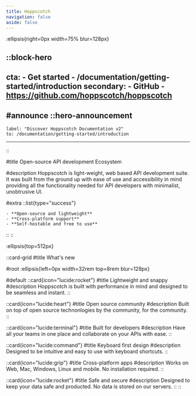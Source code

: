 ```yaml
---
title: Hoppscotch
navigation: false
aside: false
---
```


:ellipsis{right=0px width=75% blur=128px}

::block-hero
---
  cta:
    - Get started
    - /documentation/getting-started/introduction
  secondary:
    - GitHub
    - https://github.com/hoppscotch/hoppscotch
---

#announce
  ::hero-announcement
  ---
    label: "Discover Hoppscotch Documentation v2"
    to: /documentation/getting-started/introduction
  ---
  ::

#title
Open-source API development Ecosystem

#description
Hoppscotch is light-weight, web based API development suite. It was built from the ground up with ease of use and accessibility in mind providing all the functionality needed for API developers with minimalist, unobtrusive UI.

#extra
  ::list{type="success"}

    - **Open-source and lightweight**
    - **Cross-platform support**
    - **Self-hostable and free to use**

  ::
::

:ellipsis{top=512px}

::card-grid
#title
What's new

#root
:ellipsis{left=0px width=32rem top=8rem blur=128px}

#default
  ::card{icon="lucide:rocket"}
  #title
  Lightweight and snappy
  #description
  Hoppscotch is built with performance in mind and designed to be seamless and instant.
  ::

  ::card{icon="lucide:heart"}
  #title
  Open source community
  #description
  Built on top of open source technonlogies by the community, for the community.
  ::

  ::card{icon="lucide:terminal"}
  #title
  Built for developers
  #description
  Have all your teams in one place and collaborate on your APIs with ease.
  ::

  ::card{icon="lucide:command"}
  #title
  Keyboard first design
  #description
  Designed to be intuitive and easy to use with keyboard shortcuts.
  ::

  ::card{icon="lucide:grip"}
  #title
  Cross-platform apps
  #description
  Works on Web, Mac, Windows, Linux and mobile. No installation required.
  ::

  ::card{icon="lucide:rocket"}
  #title
  Safe and secure
  #description
  Designed to keep your data safe and producted. No data is stored on our servers.
  ::
::
